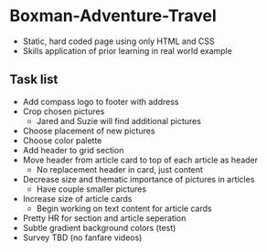 # Boxman-Adventure-Travel
* Static, hard coded page using only HTML and CSS
* Skills application of prior learning in real world example

## Task list
* Add compass logo to footer with address
* Crop chosen pictures
    * Jared and Suzie will find additional pictures
* Choose placement of new pictures
* Choose color palette
* Add header to grid section
* Move header from article card to top of each article as header
    * No replacement header in card, just content
* Decrease size and thematic importance of pictures in articles
    * Have couple smaller pictures
* Increase size of article cards
    * Begin working on text content for article cards
* Pretty HR for section and article seperation
* Subtle gradient background colors (test)
* Survey TBD (no fanfare videos)
